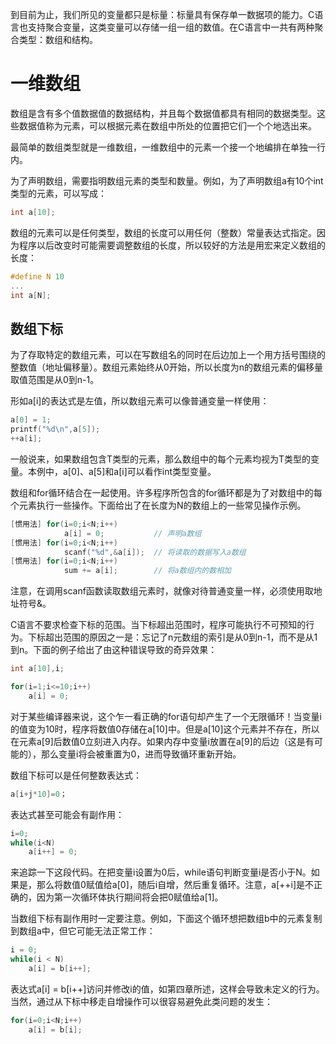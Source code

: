 到目前为止，我们所见的变量都只是标量：标量具有保存单一数据项的能力。C语言也支持聚合变量，这类变量可以存储一组一组的数值。在C语言中一共有两种聚合类型：数组和结构。



# 一维数组

数组是含有多个值数据值的数据结构，并且每个数据值都具有相同的数据类型。这些数据值称为元素，可以根据元素在数组中所处的位置把它们一个个地选出来。



最简单的数组类型就是一维数组，一维数组中的元素一个接一个地编排在单独一行内。



为了声明数组，需要指明数组元素的类型和数量。例如，为了声明数组a有10个int类型的元素，可以写成：

```c
int a[10];
```

数组的元素可以是任何类型，数组的长度可以用任何（整数）常量表达式指定。因为程序以后改变时可能需要调整数组的长度，所以较好的方法是用宏来定义数组的长度：

```c
#define N 10
...
int a[N];
```



## 数组下标

为了存取特定的数组元素，可以在写数组名的同时在后边加上一个用方括号围绕的整数值（地址偏移量）。数组元素始终从0开始，所以长度为n的数组元素的偏移量取值范围是从0到n-1。



形如a[i]的表达式是左值，所以数组元素可以像普通变量一样使用：

```c
a[0] = 1;
printf("%d\n",a[5]);
++a[i];
```

一般说来，如果数组包含T类型的元素，那么数组中的每个元素均视为T类型的变量。本例中，a[0]、a[5]和a[i]可以看作int类型变量。



数组和for循环结合在一起使用。许多程序所包含的for循环都是为了对数组中的每个元素执行一些操作。下面给出了在长度为N的数组上的一些常见操作示例。

```c
[惯用法] for(i=0;i<N;i++)
			a[i] = 0;			// 声明a数组
[惯用法] for(i=0;i<N;i++)
			scanf("%d",&a[i]);	// 将读取的数据写入a数组
[惯用法] for(i=0;i<N;i++)
			sum += a[i];		// 将a数组内的数相加
```

注意，在调用scanf函数读取数组元素时，就像对待普通变量一样，必须使用取地址符号&。



C语言不要求检查下标的范围。当下标超出范围时，程序可能执行不可预知的行为。下标超出范围的原因之一是：忘记了n元数组的索引是从0到n-1，而不是从1到n。下面的例子给出了由这种错误导致的奇异效果：

```c
int a[10],i;

for(i=1;i<=10;i++)
	a[i] = 0;
```

对于某些编译器来说，这个乍一看正确的for语句却产生了一个无限循环！当变量i的值变为10时，程序将数值0存储在a[10]中。但是a[10]这个元素并不存在，所以在元素a[9]后数值0立刻进入内存。如果内存中变量i放置在a[9]的后边（这是有可能的），那么变量i将会被重置为0，进而导致循环重新开始。



数组下标可以是任何整数表达式：

```c
a[i+j*10]=0；
```

表达式甚至可能会有副作用：

```c
i=0;
while(i<N)
	a[i++] = 0;
```

来追踪一下这段代码。在把变量i设置为0后，while语句判断变量i是否小于N。如果是，那么将数值0赋值给a[0]，随后i自增，然后重复循环。注意，a[++i]是不正确的，因为第一次循环体执行期间将会把0赋值给a[1]。



当数组下标有副作用时一定要注意。例如，下面这个循环想把数组b中的元素复制到数组a中，但它可能无法正常工作：

```c
i = 0;
while(i < N)
	a[i] = b[i++];
```

表达式a[i] = b[i++]访问并修改i的值，如第四章所述，这样会导致未定义的行为。当然，通过从下标中移走自增操作可以很容易避免此类问题的发生：

```c
for(i=0;i<N;i++)
	a[i] = b[i];
```

